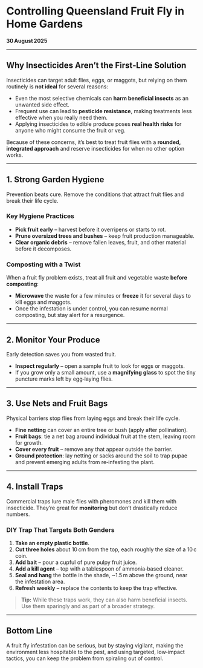 # Controlling Queensland Fruit Fly in Home Gardens

**30 August 2025**

---

## Why Insecticides Aren’t the First‑Line Solution

Insecticides can target adult flies, eggs, or maggots, but relying on them routinely is **not ideal** for several reasons:

- Even the most selective chemicals can **harm beneficial insects** as an unwanted side effect.  
- Frequent use can lead to **pesticide resistance**, making treatments less effective when you really need them.  
- Applying insecticides to edible produce poses **real health risks** for anyone who might consume the fruit or veg.

Because of these concerns, it’s best to treat fruit flies with a **rounded, integrated approach** and reserve insecticides for when no other option works.

---

## 1. Strong Garden Hygiene

Prevention beats cure. Remove the conditions that attract fruit flies and break their life cycle.

### Key Hygiene Practices

- **Pick fruit early** – harvest before it overripens or starts to rot.  
- **Prune oversized trees and bushes** – keep fruit production manageable.  
- **Clear organic debris** – remove fallen leaves, fruit, and other material before it decomposes.

### Composting with a Twist

When a fruit fly problem exists, treat all fruit and vegetable waste **before composting**:

- **Microwave** the waste for a few minutes or **freeze** it for several days to kill eggs and maggots.  
- Once the infestation is under control, you can resume normal composting, but stay alert for a resurgence.

---

## 2. Monitor Your Produce

Early detection saves you from wasted fruit.

- **Inspect regularly** – open a sample fruit to look for eggs or maggots.  
- If you grow only a small amount, use a **magnifying glass** to spot the tiny puncture marks left by egg‑laying flies.

---

## 3. Use Nets and Fruit Bags

Physical barriers stop flies from laying eggs and break their life cycle.

- **Fine netting** can cover an entire tree or bush (apply after pollination).  
- **Fruit bags**: tie a net bag around individual fruit at the stem, leaving room for growth.  
- **Cover every fruit** – remove any that appear outside the barrier.  
- **Ground protection**: lay netting or sacks around the soil to trap pupae and prevent emerging adults from re‑infesting the plant.

---

## 4. Install Traps

Commercial traps lure male flies with pheromones and kill them with insecticide. They’re great for **monitoring** but don’t drastically reduce numbers.

### DIY Trap That Targets Both Genders

1. **Take an empty plastic bottle**.  
2. **Cut three holes** about 10 cm from the top, each roughly the size of a 10 c coin.  
3. **Add bait** – pour a cupful of pure pulpy fruit juice.  
4. **Add a kill agent** – top with a tablespoon of ammonia‑based cleaner.  
5. **Seal and hang** the bottle in the shade, ~1.5 m above the ground, near the infestation area.  
6. **Refresh weekly** – replace the contents to keep the trap effective.

> **Tip:** While these traps work, they can also harm beneficial insects. Use them sparingly and as part of a broader strategy.

---

## Bottom Line

A fruit fly infestation can be serious, but by staying vigilant, making the environment less hospitable to the pest, and using targeted, low‑impact tactics, you can keep the problem from spiraling out of control.